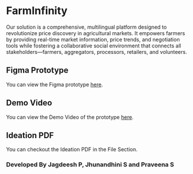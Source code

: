 # FarmInfinity

Our solution is a comprehensive, multilingual platform designed to revolutionize price discovery in agricultural markets. It empowers farmers by providing real-time market information, price trends, and negotiation tools while fostering a collaborative social environment that connects all stakeholders—farmers, aggregators, processors, retailers, and volunteers.

## Figma Prototype

You can view the Figma prototype [here](https://www.figma.com/proto/O4kopATF64NZ2GOD0WV4KL/FarmInfinity?node-id=0-1&t=zDwOp4Et274izjgc-1).

## Demo Video 

You can view the Demo Video of the prototype  [here](https://drive.google.com/file/d/1MsDnd7GqGDshMqj6BEIDk-yqe2pf2lmy/view?usp=drive_link).

## Ideation PDF

You can checkout the Ideation PDF in the File Section.

### Developed By Jagdeesh P, Jhunandhini S and Praveena S
